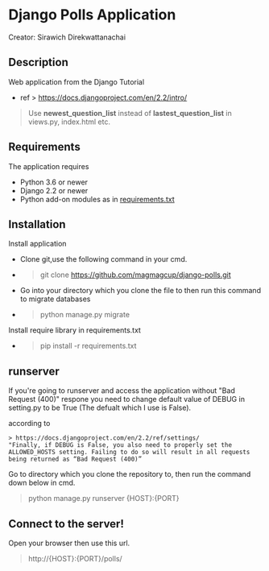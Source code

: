 # Django Polls Application

Creator: Sirawich Direkwattanachai
## Description
Web application from the Django Tutorial 
* ref > https://docs.djangoproject.com/en/2.2/intro/

> Use **newest_question_list** instead of **lastest_question_list** in views.py, index.html etc.

## Requirements

The application requires
* Python 3.6 or newer
* Django 2.2 or newer
* Python add-on modules as in [requirements.txt](requirements.txt)

## Installation
Install application
* Clone git,use the following command in your cmd.

* > git clone https://github.com/magmagcup/django-polls.git

* Go into your directory which you clone the file to then run this command to migrate databases

* > python manage.py migrate 

Install require library in requirements.txt

* > pip install -r requirements.txt

## runserver

If you're going to runserver and access the application without "Bad Request (400)" respone you need to change default value of DEBUG in setting.py to be True (The defualt which I use is False).

according to 
```
> https://docs.djangoproject.com/en/2.2/ref/settings/
"Finally, if DEBUG is False, you also need to properly set the ALLOWED_HOSTS setting. Failing to do so will result in all requests being returned as “Bad Request (400)”
```

Go to directory which you clone the repository to, then run the command down below in cmd. 

>  python manage.py runserver {HOST}:{PORT}
 
 
## Connect to the server!
 
Open your browser then use this url.
 
 > http://{HOST}:{PORT}/polls/
 



